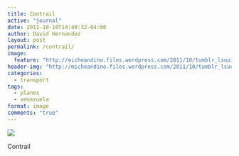 ```yaml
---
title: Contrail
active: "journal"
date: 2011-10-10T14:49:32-04:00
author: David Hernandez
layout: post
permalink: /contrail/
image:
  feature: "http://micheandino.files.wordpress.com/2011/10/tumblr_lsuuikgook1qa1qgjo1_1280.jpg"
header-img: "http://micheandino.files.wordpress.com/2011/10/tumblr_lsuuikgook1qa1qgjo1_1280.jpg"
categories:
  - transport
tags:
  - planes
  - venezuela
format: image
comments: "true"
---
```

<a href="http://micheandino.files.wordpress.com/2011/10/tumblr_lsuuikgook1qa1qgjo1_1280.jpg" class="popup"  title="Contrail" data-caption="© 2011 by David Hernández"><img src="http://micheandino.files.wordpress.com/2011/10/tumblr_lsuuikgook1qa1qgjo1_1280.jpg"></a>

Contrail

